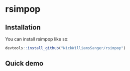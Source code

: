 
<!-- README.md is generated from README.Rmd. Please edit that file -->
rsimpop
=======

<!-- badges: start -->
<!-- badges: end -->
Installation
------------

You can install rsimpop like so:

``` r
devtools::install_github("NickWilliamsSanger/rsimpop")
```

Quick demo
----------
